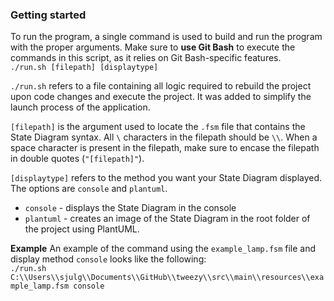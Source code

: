 ### Getting started
To run the program, a single command is used to build and run the program with the proper arguments. Make sure to **use Git Bash** to execute the commands in this script, as it relies on Git Bash-specific features.\
```./run.sh [filepath] [displaytype]```

`./run.sh` refers to a file containing all logic required to rebuild the project upon code changes and execute the project. It was added to simplify the launch process of the application.

`[filepath]` is the argument used to locate the `.fsm` file that contains the State Diagram syntax. All `\` characters in the filepath should be `\\`. When a space character is present in the filepath, make sure to encase the filepath in double quotes (`"[filepath]"`).

`[displaytype]` refers to the method you want your State Diagram displayed. The options are `console` and `plantuml`.
- `console` - displays the State Diagram in the console
- `plantuml` - creates an image of the State Diagram in the root folder of the project using PlantUML.

**Example**
An example of the command using the `example_lamp.fsm` file and display method `console` looks like the following:\
```./run.sh C:\\Users\\sjulg\\Documents\\GitHub\\tweezy\\src\\main\\resources\\example_lamp.fsm console```
